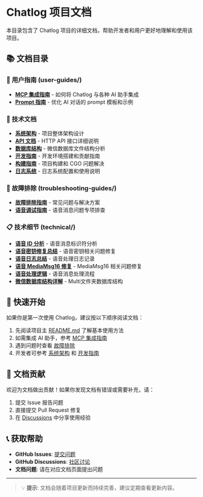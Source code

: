 # Chatlog 项目文档

本目录包含了 Chatlog 项目的详细文档，帮助开发者和用户更好地理解和使用该项目。

## 📚 文档目录

### 📖 用户指南 (user-guides/)
- **[MCP 集成指南](user-guides/mcp.md)** - 如何将 Chatlog 与各种 AI 助手集成
- **[Prompt 指南](user-guides/prompt.md)** - 优化 AI 对话的 prompt 模板和示例

### 🔧 技术文档
- **[系统架构](architecture.md)** - 项目整体架构设计
- **[API 文档](api.md)** - HTTP API 接口详细说明
- **[数据库结构](database.md)** - 微信数据库文件结构分析
- **[开发指南](development.md)** - 开发环境搭建和贡献指南
- **[构建指南](README-BUILD.md)** - 项目构建和 CGO 问题解决
- **[日志系统](logging.md)** - 日志系统配置和使用说明

### 🐛 故障排除 (troubleshooting-guides/)
- **[故障排除指南](troubleshooting.md)** - 常见问题与解决方案
- **[语音调试指南](troubleshooting-guides/voice_debug_guide.md)** - 语音消息问题专项排查

### 📋 技术细节 (technical/)
- **[语音 ID 分析](technical/voice_id_analysis.md)** - 语音消息标识符分析
- **[语音密钥修复总结](technical/voice_key_fix_summary.md)** - 语音密钥相关问题修复
- **[语音日志总结](technical/voice_logging_summary.md)** - 语音处理日志记录
- **[语音 MediaMsg16 修复](technical/voice_mediamsg16_fix.md)** - MediaMsg16 相关问题修复
- **[语音处理逻辑](technical/voice_processing_logic.md)** - 语音消息处理流程
- **[微信数据库结构详解](technical/微信PC端各个数据库文件结构与功能简述%20-%20Multi文件夹.md)** - Multi文件夹数据库结构

## 🚀 快速开始

如果你是第一次使用 Chatlog，建议按以下顺序阅读文档：

1. 先阅读项目主 [README.md](../README.md) 了解基本使用方法
2. 如需集成 AI 助手，参考 [MCP 集成指南](mcp.md)
3. 遇到问题时查看 [故障排除](troubleshooting.md)
4. 开发者可参考 [系统架构](architecture.md) 和 [开发指南](development.md)

## 📝 文档贡献

欢迎为文档做出贡献！如果你发现文档有错误或需要补充，请：

1. 提交 Issue 报告问题
2. 直接提交 Pull Request 修复
3. 在 [Discussions](https://github.com/sjzar/chatlog/discussions) 中分享使用经验

## 📞 获取帮助

- **GitHub Issues**: [提交问题](https://github.com/sjzar/chatlog/issues)
- **GitHub Discussions**: [社区讨论](https://github.com/sjzar/chatlog/discussions)
- **文档问题**: 请在对应文档页面提出问题

---

> 💡 **提示**: 文档会随着项目更新而持续完善，建议定期查看更新内容。